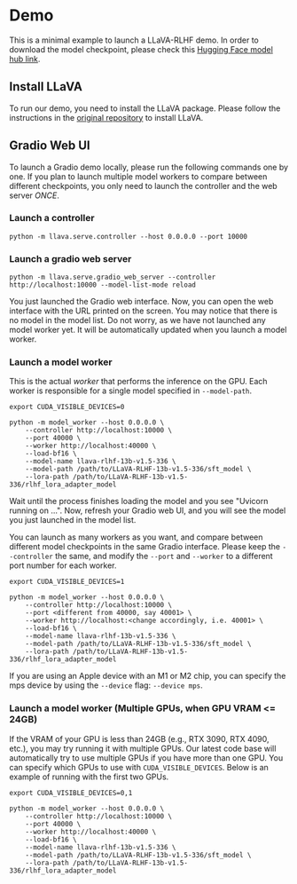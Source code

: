 # Demo

This is a minimal example to launch a LLaVA-RLHF demo. In order to download the model checkpoint, please check this [Hugging Face model hub link](https://huggingface.co/zhiqings/LLaVA-RLHF-13b-v1.5-336).

## Install LLaVA

To run our demo, you need to install the LLaVA package. Please follow the instructions in the [original repository](https://github.com/haotian-liu/LLaVA/tree/main#install) to install LLaVA.

## Gradio Web UI

To launch a Gradio demo locally, please run the following commands one by one. If you plan to launch multiple model workers to compare between different checkpoints, you only need to launch the controller and the web server *ONCE*.

### Launch a controller

```Shell
python -m llava.serve.controller --host 0.0.0.0 --port 10000
```

### Launch a gradio web server

```Shell
python -m llava.serve.gradio_web_server --controller http://localhost:10000 --model-list-mode reload
```

You just launched the Gradio web interface. Now, you can open the web interface with the URL printed on the screen. You may notice that there is no model in the model list. Do not worry, as we have not launched any model worker yet. It will be automatically updated when you launch a model worker.

### Launch a model worker

This is the actual *worker* that performs the inference on the GPU.  Each worker is responsible for a single model specified in `--model-path`.

```Shell
export CUDA_VISIBLE_DEVICES=0

python -m model_worker --host 0.0.0.0 \
    --controller http://localhost:10000 \
    --port 40000 \
    --worker http://localhost:40000 \
    --load-bf16 \
    --model-name llava-rlhf-13b-v1.5-336 \
    --model-path /path/to/LLaVA-RLHF-13b-v1.5-336/sft_model \
    --lora-path /path/to/LLaVA-RLHF-13b-v1.5-336/rlhf_lora_adapter_model
```

Wait until the process finishes loading the model and you see "Uvicorn running on ...".  Now, refresh your Gradio web UI, and you will see the model you just launched in the model list.

You can launch as many workers as you want, and compare between different model checkpoints in the same Gradio interface. Please keep the `--controller` the same, and modify the `--port` and `--worker` to a different port number for each worker.

```Shell
export CUDA_VISIBLE_DEVICES=1

python -m model_worker --host 0.0.0.0 \
    --controller http://localhost:10000 \
    --port <different from 40000, say 40001> \
    --worker http://localhost:<change accordingly, i.e. 40001> \
    --load-bf16 \
    --model-name llava-rlhf-13b-v1.5-336 \
    --model-path /path/to/LLaVA-RLHF-13b-v1.5-336/sft_model \
    --lora-path /path/to/LLaVA-RLHF-13b-v1.5-336/rlhf_lora_adapter_model
```

If you are using an Apple device with an M1 or M2 chip, you can specify the mps device by using the `--device` flag: `--device mps`.

### Launch a model worker (Multiple GPUs, when GPU VRAM <= 24GB)

If the VRAM of your GPU is less than 24GB (e.g., RTX 3090, RTX 4090, etc.), you may try running it with multiple GPUs. Our latest code base will automatically try to use multiple GPUs if you have more than one GPU. You can specify which GPUs to use with `CUDA_VISIBLE_DEVICES`. Below is an example of running with the first two GPUs.

```Shell
export CUDA_VISIBLE_DEVICES=0,1

python -m model_worker --host 0.0.0.0 \
    --controller http://localhost:10000 \
    --port 40000 \
    --worker http://localhost:40000 \
    --load-bf16 \
    --model-name llava-rlhf-13b-v1.5-336 \
    --model-path /path/to/LLaVA-RLHF-13b-v1.5-336/sft_model \
    --lora-path /path/to/LLaVA-RLHF-13b-v1.5-336/rlhf_lora_adapter_model
```
